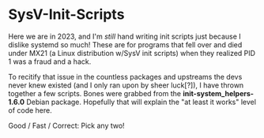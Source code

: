 # SysV-Init-Scripts
Here we are in 2023, and I'm *still* hand writing init scripts just because I dislike systemd so much!  These are for programs that fell over and died under MX21 (a Linux distribution w/SysV init scripts) when they realized PID 1 was a fraud and a hack.

To recitify that issue in the countless packages and upstreams the devs never knew existed (and I only ran upon by sheer luck[?]), I have thrown together a few scripts.  Bones were grabbed from the __init-system_helpers-1.6.0__ Debian package.  Hopefully that will explain the "at least it works" level of code here.

Good / Fast / Correct:  Pick any two!
